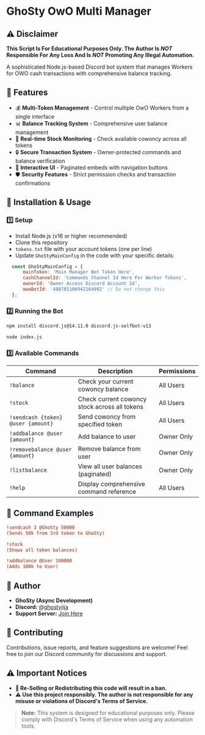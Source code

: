 # GhoSty OwO Multi Manager

## ⚠️ Disclaimer  

**This Script Is For Educational Purposes Only. The Author Is _NOT_ Responsible For Any Loss And Is _NOT_ Promoting Any Illegal Automation.**  

A sophisticated Node.js-based Discord bot system that manages Workers for OWO cash transactions with comprehensive balance tracking.

## 🚀 Features  

- 💰 **Multi-Token Management** - Control multiple OwO Workers from a single interface
- 📊 **Balance Tracking System** - Comprehensive user balance management
- 🔄 **Real-time Stock Monitoring** - Check available cowoncy across all tokens
- 🔒 **Secure Transaction System** - Owner-protected commands and balance verification
- 📱 **Interactive UI** - Paginated embeds with navigation buttons
- 🛡️ **Security Features** - Strict permission checks and transaction confirmations

## 📖 Installation & Usage  

### 1️⃣ Setup  

- Install Node.js (v16 or higher recommended)
- Clone this repository
- `tokens.txt` file with your account tokens (one per line)
- Update `GhoStyMainConfig` in the code with your specific details:

```javascript
  const GhoStyMainConfig = {
      mainToken: 'Main Manager Bot Token Here',
      cashChannelId: 'Commands Channel Id Here For Worker Tokens',
      ownerId: 'Owner Access Discord Account Id',
      owoBotId: '408785106942164992' // Do not change this
  };
```

### 2️⃣ Running the Bot  

```bash
npm install discord.js@14.11.0 discord.js-selfbot-v13
```

```bash
node index.js
```

### 3️⃣ Available Commands  

| Command | Description | Permissions |
|---------|-------------|-------------|
| `!balance` | Check your current cowoncy balance | All Users |
| `!stock` | Check current cowoncy stock across all tokens | All Users |
| `!sendcash {token} @user {amount}` | Send cowoncy from specified token | All Users |
| `!addbalance @user {amount}` | Add balance to user | Owner Only |
| `!removebalance @user {amount}` | Remove balance from user | Owner Only |
| `!listbalance` | View all user balances (paginated) | Owner Only |
| `!help` | Display comprehensive command reference | All Users |

## 🎨 Command Examples  

```ini
!sendcash 3 @GhoSty 50000
(Sends 50k from 3rd token to GhoSty)

!stock
(Shows all token balances)

!addbalance @User 100000
(Adds 100k to User)
```

## 👤 Author  

- **GhoSty (Async Development)**  
- **Discord:** [@ghostyjija](https://discord.com/users/ghostyjija)  
- **Support Server:** [Join Here](https://discord.gg/SyMJymrV8x)  

## 🤝 Contributing  

Contributions, issue reports, and feature suggestions are welcome! Feel free to join our Discord community for discussions and support.

## ⚠️ Important Notices  

- **🚫 Re-Selling or Redistributing this code will result in a ban.**
- **⚠️ Use this project responsibly. The author is not responsible for any misuse or violations of Discord's Terms of Service.**

> **Note:** This system is designed for educational purposes only. Please comply with Discord's Terms of Service when using any automation tools.


